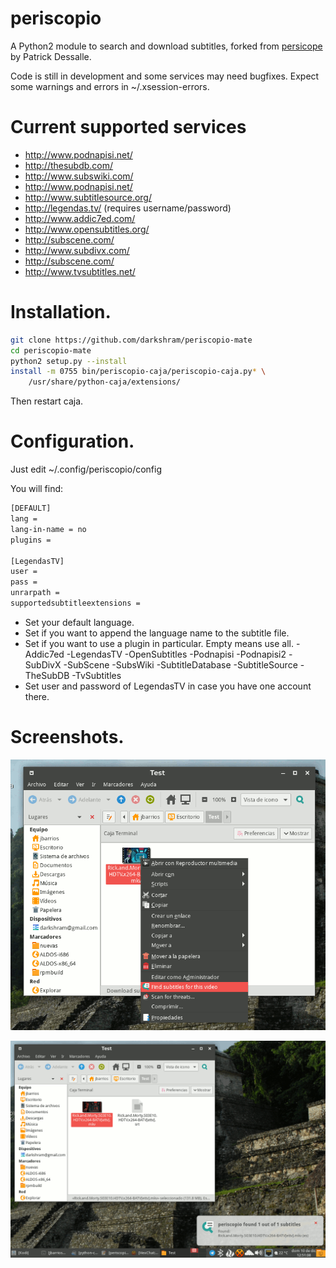 periscopio
============

A Python2 module to search and download subtitles, forked from [persicope](https://github.com/patrickdessalle/periscope) by Patrick Dessalle.

Code is still in development and some services may need bugfixes. Expect some warnings and errors in ~/.xsession-errors.

Current supported services
==========================

- http://www.podnapisi.net/
- http://thesubdb.com/
- http://www.subswiki.com/
- http://www.podnapisi.net/
- http://www.subtitlesource.org/
- http://legendas.tv/ (requires username/password)
- http://www.addic7ed.com/
- http://www.opensubtitles.org/
- http://subscene.com/
- http://www.subdivx.com/
- http://subscene.com/
- http://www.tvsubtitles.net/

Installation.
============

```bash
git clone https://github.com/darkshram/periscopio-mate
cd periscopio-mate
python2 setup.py --install
install -m 0755 bin/periscopio-caja/periscopio-caja.py* \
    /usr/share/python-caja/extensions/
```

Then restart caja.

Configuration.
=============

Just edit ~/.config/periscopio/config

You will find:

```bash
[DEFAULT]
lang =
lang-in-name = no
plugins =

[LegendasTV]
user =
pass =
unrarpath =
supportedsubtitleextensions =
```
- Set your default language.
- Set if you want to append the language name to the subtitle file.
- Set if you want to use a plugin in particular. Empty means use all.
     -Addic7ed
     -LegendasTV
     -OpenSubtitles
     -Podnapisi
     -Podnapisi2
     -SubDivX
     -SubScene
     -SubsWiki
     -SubtitleDatabase
     -SubtitleSource
     -TheSubDB
     -TvSubtitles
- Set user and password of LegendasTV in case you have one account there.

Screenshots.
===========

![Caja context menu](screenshots/screenshot1.png?raw=true "Caja context menu")

![Desktop notification](screenshots/screenshot2.png?raw=true "Desktop notification")

